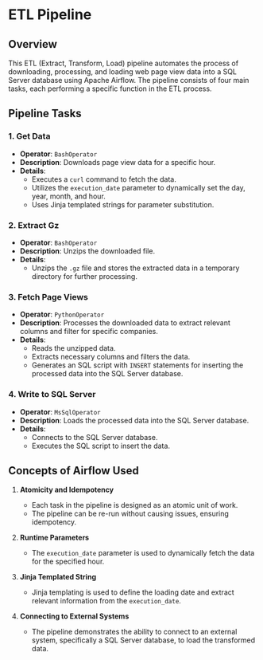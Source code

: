 # ETL Pipeline

## Overview

This ETL (Extract, Transform, Load) pipeline automates the process of downloading, processing, and loading web page view data into a SQL Server database using Apache Airflow. The pipeline consists of four main tasks, each performing a specific function in the ETL process.

## Pipeline Tasks

### 1. Get Data
- **Operator**: `BashOperator`
- **Description**: Downloads page view data for a specific hour.
- **Details**: 
  - Executes a `curl` command to fetch the data.
  - Utilizes the `execution_date` parameter to dynamically set the day, year, month, and hour.
  - Uses Jinja templated strings for parameter substitution.

### 2. Extract Gz
- **Operator**: `BashOperator`
- **Description**: Unzips the downloaded file.
- **Details**: 
  - Unzips the `.gz` file and stores the extracted data in a temporary directory for further processing.

### 3. Fetch Page Views
- **Operator**: `PythonOperator`
- **Description**: Processes the downloaded data to extract relevant columns and filter for specific companies.
- **Details**: 
  - Reads the unzipped data.
  - Extracts necessary columns and filters the data.
  - Generates an SQL script with `INSERT` statements for inserting the processed data into the SQL Server database.

### 4. Write to SQL Server
- **Operator**: `MsSqlOperator`
- **Description**: Loads the processed data into the SQL Server database.
- **Details**: 
  - Connects to the SQL Server database.
  - Executes the SQL script to insert the data.

## Concepts of Airflow Used

1. **Atomicity and Idempotency**
   - Each task in the pipeline is designed as an atomic unit of work.
   - The pipeline can be re-run without causing issues, ensuring idempotency.

2. **Runtime Parameters**
   - The `execution_date` parameter is used to dynamically fetch the data for the specified hour.

3. **Jinja Templated String**
   - Jinja templating is used to define the loading date and extract relevant information from the `execution_date`.

4. **Connecting to External Systems**
   - The pipeline demonstrates the ability to connect to an external system, specifically a SQL Server database, to load the transformed data.
